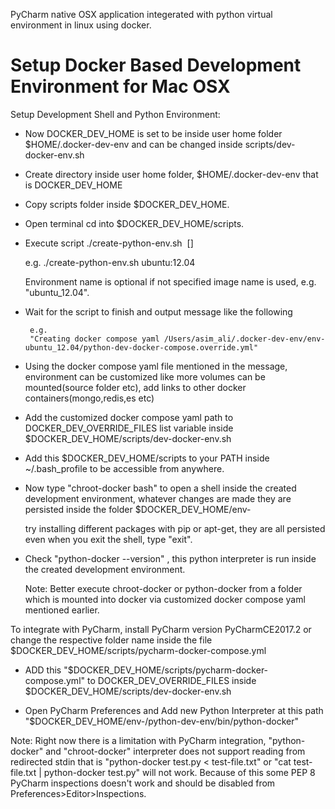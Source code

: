 
PyCharm native OSX application integerated with python virtual environment in linux using docker.

Setup Docker Based Development Environment for Mac OSX
==================================================================

Setup Development Shell and Python Environment:

 - Now DOCKER_DEV_HOME is set to be inside user home folder $HOME/.docker-dev-env and can be changed inside scripts/dev-docker-env.sh

 - Create directory inside user home folder, $HOME/.docker-dev-env that is DOCKER_DEV_HOME
 - Copy scripts folder inside $DOCKER_DEV_HOME.
 - Open terminal cd into $DOCKER_DEV_HOME/scripts.

 - Execute script ./create-python-env.sh <IMAGE> [<environment name>]

 	e.g. ./create-python-env.sh ubuntu:12.04                 

 	Environment name is optional if not specified image name is used, e.g. "ubuntu_12.04".


 - Wait for the script to finish and output message like the following

 		e.g.
 		"Creating docker compose yaml /Users/asim_ali/.docker-dev-env/env-ubuntu_12.04/python-dev-docker-compose.override.yml"
 
 - Using the docker compose yaml file mentioned in the message, environment can be customized like more volumes can be mounted(source folder etc), add links to other docker containers(mongo,redis,es etc)

 - Add the customized docker compose yaml path to DOCKER_DEV_OVERRIDE_FILES list variable inside $DOCKER_DEV_HOME/scripts/dev-docker-env.sh

 - Add this $DOCKER_DEV_HOME/scripts to your PATH inside ~/.bash_profile to be accessible from anywhere.

 - Now type "chroot-docker bash" to open a shell inside the created development environment, whatever changes are made they are persisted inside the folder $DOCKER_DEV_HOME/env-<environment name>

 	try installing different packages with pip or apt-get, they are all persisted even when you exit the shell, type "exit".

 - Check "python-docker --version" , this python interpreter is run inside the created development environment.

    Note: Better execute chroot-docker or python-docker from a folder which is mounted into docker via customized docker compose yaml mentioned earlier.

 

To integrate with PyCharm, install PyCharm version PyCharmCE2017.2 or change the respective folder name inside the file $DOCKER_DEV_HOME/scripts/pycharm-docker-compose.yml
 
 - ADD this "$DOCKER_DEV_HOME/scripts/pycharm-docker-compose.yml" to DOCKER_DEV_OVERRIDE_FILES inside $DOCKER_DEV_HOME/scripts/dev-docker-env.sh

 - Open PyCharm Preferences and Add new Python Interpreter at this path "$DOCKER_DEV_HOME/env-<environment name>/python-dev-env/bin/python-docker"


Note: Right now there is a limitation with PyCharm integration, "python-docker" and "chroot-docker" interpreter does not support reading from redirected stdin that is "python-docker test.py < test-file.txt" or "cat test-file.txt | python-docker test.py" will not work. Because of this some PEP 8 PyCharm inspections doesn't work and should be disabled from Preferences>Editor>Inspections.


